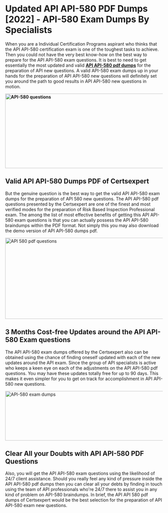 <h1><strong>Updated API API-580 PDF Dumps [2022] - API-580 Exam Dumps By Specialists&nbsp;</strong></h1>
<p><span style="font-weight: 400;">When you are a Individual Certification Programs aspirant who thinks that the API API-580 certification exam is one of the toughest tasks to achieve. Then you could not have the very best know-how on the best way to prepare for the API API-580 exam questions. It is best to need to get essentially the most updated and valid <strong><a href="https://www.certsexpert.com/API-580-pdf-questions.html">API API-580 pdf dumps</a></strong> for the preparation of API new questions. A valid  API-580 exam dumps up in your hands for the preparation of API API-580 new questions will definitely set you around the path to good results in API API-580 new questions in motion.</span></p>
<p><span style="font-weight: 400;"><strong><img style="display: block; margin-left: auto; margin-right: auto;" src="https://i.ibb.co/QXh983F/73475278-2429792180625311-4586132736837681152-n.jpg" alt="API-580 questions" width="632" height="238" /></strong></span></p>
<h2><strong>Valid API API-580 Dumps PDF of Certsexpert</strong></h2>
<p><span style="font-weight: 400;">But the genuine question is the best way to get the valid API API-580 exam dumps for the preparation of API 580 new questions. The API API-580 pdf questions presented by the Certsexpert are one of the finest and most verified modes for the preparation of Risk Based Inspection Professional exam. The among the list of most effective benefits of getting this API API-580 exam questions is that you can actually possess the API API-580 braindumps within the PDF format. Not simply this you may also download the demo version of API API-580 dumps pdf.</span></p>
<p><span style="font-weight: 400;"><img style="display: block; margin-left: auto; margin-right: auto;" src="https://i.ibb.co/Jd8hN2L/76714008-3182067705200142-8735104740007870464-n.jpg" alt="API 580 pdf questions" width="701" height="259" /></span></p>
<h2><strong>3 Months Cost-free Updates around the API API-580 Exam questions</strong></h2>
<p><span style="font-weight: 400;">The API API-580 exam dumps offered by the Certsexpert also can be obtained using the chance of finding oneself updated with each of the new updates around the API exam. Since the group of API specialists is active who keeps a keen eye on each of the adjustments on the API API-580 pdf questions. You may have these updates totally free for up to 90 days. This makes it even simpler for you to get on track for accomplishment in API API-580 new questions.</span></p>
<p><span style="font-weight: 400;"><a href="https://www.certsexpert.com/API-580-pdf-questions.html"><img style="display: block; margin-left: auto; margin-right: auto;" src="https://i.ibb.co/TMnKrkJ/75398236-424489711531572-5064688549987614720-n.jpg" alt="API-580 exam dumps" width="714" height="158" /></a></span></p>
<h2><strong>Clear All your Doubts with API API-580 PDF Questions</strong></h2>
<p>Also, you will get the API API-580 exam questions using the likelihood of 24/7 client assistance. Should you really feel any kind of pressure inside the API API-580 pdf dumps then you can clear all your debts by finding in touch using the team of API professionals who're 24/7 there to assist you in any kind of problem on  API-580 braindumps. In brief, the API API 580 pdf dumps of Certsexpert would be the best selection for the preparation of API API-580 exam new questions.</p>
